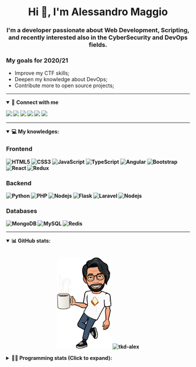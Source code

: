 <h1 align="center">Hi 👋, I'm Alessandro Maggio</h1>
<h3 align="center">I'm a developer passionate about Web Development, Scripting, and recently interested also in the CyberSecurity and DevOps fields.</h3>

### My goals for 2020/21
- Improve my CTF skills;
- Deepen my knowledge about DevOps;
- Contribute more to open source projects;

____

<details open>
<summary>🤝 <b>Connect with me<b></summary>

<p align = "center">

[<img src="https://img.shields.io/badge/twitter-1DA1F2.svg?&style=for-the-badge&logo=twitter&logoColor=white" />](https://twitter.com/TkdAxel)
[<img src ="https://img.shields.io/badge/portfolio-web-%23.svg?&style=for-the-badge&logo=&logoColor=white%22">](https://alessandromaggio.it/)
[<img src ="https://img.shields.io/badge/Telegram-1ca0f1.svg?&style=for-the-badge&logo=Telegram&logoColor=white%22&link=https://t.me/TkdAlex">](https://t.me/TkdAlex/)
[<img src="https://img.shields.io/badge/gmail-c14438.svg?&style=for-the-badge&logo=Gmail&logoColor=white&link=mailto:alex.tkd.alex@gmail.com"/>](mailto:alex.tkd.alex@gmail.com)
[<img src="https://img.shields.io/badge/linkedin-0077B5.svg?&style=for-the-badge&logo=linkedin&logoColor=white" />](https://www.linkedin.com/in/aalessandromaggio/)
[<img src = "https://img.shields.io/badge/instagram-E4405F.svg?&style=for-the-badge&logo=instagram&logoColor=white">](https://www.instagram.com/tkd_alex/)
<!--- [![Visits Badge](https://badges.pufler.dev/visits/tkd-alex/tkd-alex?style=for-the-badge&color=blue)](https://github.com/tkd-alex/tkd-alex) -->

</p>

</details>

---

<details open>
<summary>💻 <b>My knowledges</b>: </summary>

### Frontend
![HTML5](https://img.shields.io/badge/-HTML5-E34F26.svg?style=for-the-badge&logo=html5&logoColor=ffffff)
![CSS3](https://img.shields.io/badge/-CSS3-1572B6.svg?style=for-the-badge&logo=css3)
![JavaScript](https://img.shields.io/badge/-JavaScript-282C34?style=for-the-badge&logo=javascript)
![TypeScript](https://img.shields.io/badge/-TypeScript-007ACC?style=for-the-badge&logo=typescript)
![Angular](https://img.shields.io/badge/-Angular-DD0031?style=for-the-badge&logo=angular)
![Bootstrap](https://img.shields.io/badge/-Bootstrap-563D7C.svg?style=for-the-badge&logo=bootstrap)
![React](https://img.shields.io/badge/-React-282C34.svg?style=for-the-badge&logo=react&logoColor=ffffff)
![Redux](https://img.shields.io/badge/-Redux-764ABC.svg?style=for-the-badge&logo=redux)

### Backend
![Python](https://img.shields.io/badge/-Python-3776AB.svg?style=for-the-badge&logo=Python&logoColor=ffffff)
![PHP](https://img.shields.io/badge/-PHP-777BB4.svg?style=for-the-badge&logo=PHP&logoColor=ffffff)
![Nodejs](https://img.shields.io/badge/-Bash-4EAA25.svg?style=for-the-badge&logo=gnu-bash&logoColor=ffffff)
![Flask](https://img.shields.io/badge/-Flask-282C34.svg?style=for-the-badge&logo=flask)
![Laravel](https://img.shields.io/badge/-Laravel-FF2D20.svg?style=for-the-badge&logo=laravel&logoColor=ffffff)
![Nodejs](https://img.shields.io/badge/-Nodejs-339933.svg?style=for-the-badge&logo=Node.js&logoColor=ffffff)

### Databases
![MongoDB](https://img.shields.io/badge/-MongoDB-47A248?style=for-the-badge&logo=mongodb&logoColor=ffffff)
![MySQL](https://img.shields.io/badge/-MySQL-4479A1?style=for-the-badge&logo=mysql&logoColor=ffffff)
![Redis](https://img.shields.io/badge/-Redis-DC382D?style=for-the-badge&logo=Redis&logoColor=ffffff)

</details>

---

<details open>
 <summary>📊 <b>GitHub stats</b>: </summary>

<br>

<p align = "center">
    <img src="https://raw.githubusercontent.com/Tkd-Alex/tkd-alex/master/images/321517cd-ff68-41a7-b0d1-e765680568a7-8b6448d9-c944-4146-b633-adbdd25cb471-v1.png" height="250" />
    <img src="https://github-readme-stats.vercel.app/api?username=tkd-alex&show_icons=true&count_private=true&hide_border=true&line_height=25" alt="tkd-alex">
</p>

</design>

<details>
 <summary>👨‍💻 <b>Programming stats (Click to expand)</b>: </summary>
 
<!--START_SECTION:waka-->
**I'm an Early 🐤** 

```text
🌞 Morning    336 commits    █████░░░░░░░░░░░░░░░░░░░░   22.51% 
🌆 Daytime    605 commits    ██████████░░░░░░░░░░░░░░░   40.52% 
🌃 Evening    518 commits    ████████░░░░░░░░░░░░░░░░░   34.7% 
🌙 Night      34 commits     ░░░░░░░░░░░░░░░░░░░░░░░░░   2.28%

```
📅 **I'm Most Productive on Wednesday** 

```text
Monday       236 commits    ████░░░░░░░░░░░░░░░░░░░░░   15.81% 
Tuesday      247 commits    ████░░░░░░░░░░░░░░░░░░░░░   16.54% 
Wednesday    281 commits    ████░░░░░░░░░░░░░░░░░░░░░   18.82% 
Thursday     236 commits    ████░░░░░░░░░░░░░░░░░░░░░   15.81% 
Friday       255 commits    ████░░░░░░░░░░░░░░░░░░░░░   17.08% 
Saturday     118 commits    ██░░░░░░░░░░░░░░░░░░░░░░░   7.9% 
Sunday       120 commits    ██░░░░░░░░░░░░░░░░░░░░░░░   8.04%

```


📊 **This Week I Spent My Time On** 

```text
⌚︎ Time Zone: Europe/Rome

💬 Programming Languages: 
Python                   27 hrs 5 mins       █████████████████████░░░░   85.31% 
Text                     1 hr 48 mins        █░░░░░░░░░░░░░░░░░░░░░░░░   5.69% 
JavaScript               1 hr 42 mins        █░░░░░░░░░░░░░░░░░░░░░░░░   5.38% 
JSON                     26 mins             ░░░░░░░░░░░░░░░░░░░░░░░░░   1.37% 
HTML                     18 mins             ░░░░░░░░░░░░░░░░░░░░░░░░░   0.97%

🔥 Editors: 
VS Code                  24 hrs 41 mins      ███████████████████░░░░░░   77.76% 
Sublime Text             7 hrs 3 mins        █████░░░░░░░░░░░░░░░░░░░░   22.24%

🐱‍💻 Projects: 
secret-project-ytm       10 hrs              ████████░░░░░░░░░░░░░░░░░   31.53% 
OnlyFans-Automation      8 hrs 57 mins       ███████░░░░░░░░░░░░░░░░░░   28.23% 
myStore                  5 hrs 40 mins       ████░░░░░░░░░░░░░░░░░░░░░   17.89% 
Shoes-CLI                3 hrs 19 mins       ██░░░░░░░░░░░░░░░░░░░░░░░   10.48% 
Unknown Project          3 hrs 2 mins        ██░░░░░░░░░░░░░░░░░░░░░░░   9.56%

💻 Operating System: 
Linux                    31 hrs 44 mins      █████████████████████████   100.0%

```

**I Mostly Code in Python** 

```text
Python                   31 repos            ██████████░░░░░░░░░░░░░░░   41.33% 
JavaScript               12 repos            ████░░░░░░░░░░░░░░░░░░░░░   16.0% 
CSS                      6 repos             ██░░░░░░░░░░░░░░░░░░░░░░░   8.0% 
PHP                      5 repos             █░░░░░░░░░░░░░░░░░░░░░░░░   6.67% 
HTML                     5 repos             █░░░░░░░░░░░░░░░░░░░░░░░░   6.67%

```



 Last Updated on 28/09/2021
<!--END_SECTION:waka-->

</details>
